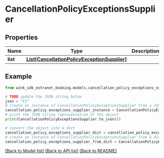 # CancellationPolicyExceptionsSupplier


## Properties

Name | Type | Description | Notes
------------ | ------------- | ------------- | -------------
**list** | [**List[CancellationPolicyExceptionSupplier]**](CancellationPolicyExceptionSupplier.md) |  | 

## Example

```python
from wink_sdk_extranet_booking.models.cancellation_policy_exceptions_supplier import CancellationPolicyExceptionsSupplier

# TODO update the JSON string below
json = "{}"
# create an instance of CancellationPolicyExceptionsSupplier from a JSON string
cancellation_policy_exceptions_supplier_instance = CancellationPolicyExceptionsSupplier.from_json(json)
# print the JSON string representation of the object
print(CancellationPolicyExceptionsSupplier.to_json())

# convert the object into a dict
cancellation_policy_exceptions_supplier_dict = cancellation_policy_exceptions_supplier_instance.to_dict()
# create an instance of CancellationPolicyExceptionsSupplier from a dict
cancellation_policy_exceptions_supplier_from_dict = CancellationPolicyExceptionsSupplier.from_dict(cancellation_policy_exceptions_supplier_dict)
```
[[Back to Model list]](../README.md#documentation-for-models) [[Back to API list]](../README.md#documentation-for-api-endpoints) [[Back to README]](../README.md)


